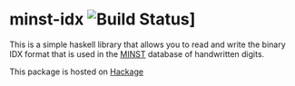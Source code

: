 # minst-idx ![Build Status](https://travis-ci.org/kryoxide/minst-idx.svg?branch=master)]

This is a simple haskell library that allows you to read
and write the binary IDX format that is used in the
[MINST](http://yann.lecun.com/exdb/mnist/) database of handwritten digits.

This package is hosted on [Hackage](https://hackage.haskell.org/package/minst-idx)
